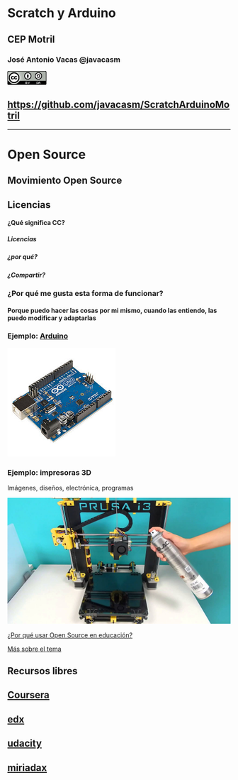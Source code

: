 # Scratch y Arduino

## CEP Motril


### José Antonio Vacas @javacasm

[![CCbySA](imagenes/CCbySQ_88x31.png)](./imagenes/Licencia_CC.png)

## https://github.com/javacasm/ScratchArduinoMotril

* * * 

# Open Source


## Movimiento Open Source

## Licencias



#### ¿Qué significa CC?
#####  Licencias
#####  ¿por qué?
#####  ¿Compartir?

### ¿Por qué me gusta esta forma de funcionar?

#### Porque puedo hacer las cosas por mi mismo, cuando las entiendo, las puedo modificar y adaptarlas

### Ejemplo: [Arduino](http://www.arduino.cc)
![arduino](./imagenes/Arduino_Uno_-_R3.jpg)


### Ejemplo: impresoras 3D
Imágenes, diseños, electrónica, programas

![prusa](./imagenes/prusa.jpg)

[¿Por qué usar Open Source en educación?](http://www.slideshare.net/josepujolperez/programacion-y-robtica-secundaria-open-source?next_slideshow=1)

[Más sobre el tema](https://github.com/javacasm/ILoveOpen/blob/master/contenidos.md)

## Recursos libres


## [Coursera](https://es.coursera.org/)

## [edx](https://www.edx.org/)

## [udacity](https://www.udacity.com/me#!/)

## [miriadax](https://miriadax.net/home)
